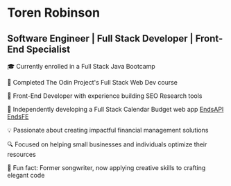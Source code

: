 # Toren Robinson

## Software Engineer | Full Stack Developer | Front-End Specialist

🎓 Currently enrolled in a Full Stack Java Bootcamp

🚀 Completed The Odin Project's Full Stack Web Dev course

💼 Front-End Developer with experience building SEO Research tools

🌟 Independently developing a Full Stack Calendar Budget web app [EndsAPI](https://github.com/torenrob/endsapi) [EndsFE](https://github.com/torenrob/endsFE)

💡 Passionate about creating impactful financial management solutions

🔍 Focused on helping small businesses and individuals optimize their resources

🎵 Fun fact: Former songwriter, now applying creative skills to crafting elegant code

